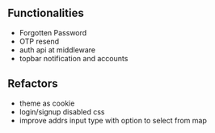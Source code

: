 ## Functionalities
- Forgotten Password
- OTP resend
- auth api at middleware
- topbar notification and accounts

## Refactors
- theme as cookie
- login/signup disabled css
- improve addrs input type with option to select from map